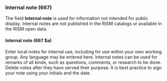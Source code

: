 ### Internal note (667)

The field **Internal note** is used for information not intended for public display. Internal notes are not published in the RISM catalogs or available in the RISM open data.

#### Internal note (667 $a)

Enter local notes for internal use, including for use within your own working group. Any language may be entered here. Internal notes can be used for remarks of all kinds, such as questions, comments, or research to be done. Delete notes after they have served their purpose. It is best practice to sign your note using your initials and the date.  
